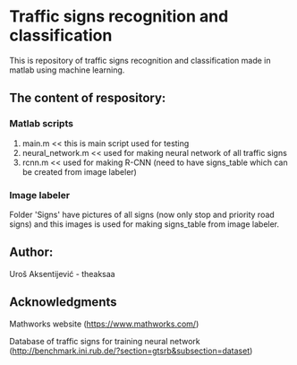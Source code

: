 # Traffic signs recognition and classification
This is repository of traffic signs recognition and classification made in matlab using machine learning.

## The content of respository:
### Matlab scripts
1. main.m << this is main script used for testing
2. neural_network.m << used for making neural network of all traffic signs
3. rcnn.m << used for making R-CNN (need to have signs_table which can be created from image labeler)
### Image labeler
Folder 'Signs' have pictures of all signs (now only stop and priority road signs) and this images is used for making signs_table from image labeler.

## Author:
Uroš Aksentijević - theaksaa

## Acknowledgments
Mathworks website (https://www.mathworks.com/)

Database of traffic signs for training neural network (http://benchmark.ini.rub.de/?section=gtsrb&subsection=dataset)
